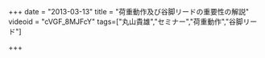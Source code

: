 +++
date = "2013-03-13"
title = "荷重動作及び谷脚リードの重要性の解説"
videoid = "cVGF_8MJFcY"
tags=["丸山貴雄","セミナー","荷重動作","谷脚リード"]

+++
